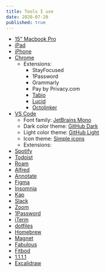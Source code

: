 ```yaml
---
title: Tools I use
date: 2020-07-20
published: true
---
```


- [15" Macbook Pro](#)
- [iPad](#)
- [iPhone](#)
- [Chrome](#)
  - Extensions:
    - StayFocused
    - 1Password
    - Grammarly
    - Pay by Privacy.com
    - [Tabio](https://usetabio.com)
    - [Lucid]()
    - [Octolinker]()
- [VS Code](#)
  - Font family: [JetBrains Mono](#)
  - Dark color theme: [GitHub Dark](#)
  - Light color theme: [GitHub Light](#)
  - Icon theme: [Simple icons](#)
  - Extensions:
- [Spotify](#)
- [Todoist](#)
- [Roam](#)
- [Alfred](#)
- [Annotate](#)
- [Figma](#)
- [Insomnia](#)
- [Kap](#)
- [Slack](#)
- [Zoom](#)
- [1Password](#)
- [iTerm](#)
- [dotfiles](#)
- [Homebrew](#)
- [Magnet](#)
- [Fabulous](#)
- [Fitbod](#)
- [1.1.1.1](#)
- [Excalidraw](#)
